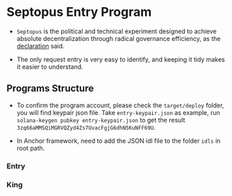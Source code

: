# Septopus Entry Program

* `Septopus` is the political and technical experiment designed to achieve absolute decentralization through radical governance efficiency, as the [declaration](https://septopus.xyz/declaration/) said.

* The only request entry is very easy to identify, and keeping it tidy makes it easier to understand.

## Programs Structure

* To confirm the program account, please check the `target/deploy` folder, you will find keypair json file. Take `entry-keypair.json` as example, run `solana-keygen pubkey entry-keypair.json` to get the result `3zq66aMMSQiMGRVQZyd4Zs7UvacFgjG6dhN5KuNFF69U`.

* In Anchor framework, need to add the JSON idl file to the folder `idls` in root path. 

### Entry

### King
